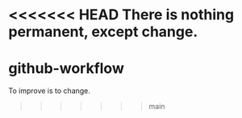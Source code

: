 <<<<<<< HEAD
There is nothing permanent, except change.
=======
# github-workflow

To improve is to change.
>>>>>>> main
